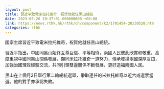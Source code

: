 ```yaml
---
layout: post
title: 習近平致電米拉托維奇　祝賀他就任黑山總統
date: 2023-05-20 19:37:01.000000000 +08:00
link: https://news.rthk.hk/rthk/ch/component/k2/1701454-20230520.htm
categories: rthk
---
```


國家主席習近平致電米拉托維奇，祝賀他就任黑山總統。

習近平指出，中國同黑山始終互尊互信、平等相待，兩國人民彼此欣賞和敬重，高度重視中國同黑山關係發展，願同米拉托維奇一道努力，傳承發揚兩國深厚友誼，加強治國理政經驗交流，共同引領雙邊關係不斷發展，更好造福兩國人民。

黑山在上個月2日舉行第二輪總統選舉，爭取連任的米拉托維奇以近六成選票當選。他的對手亦承認失敗。
